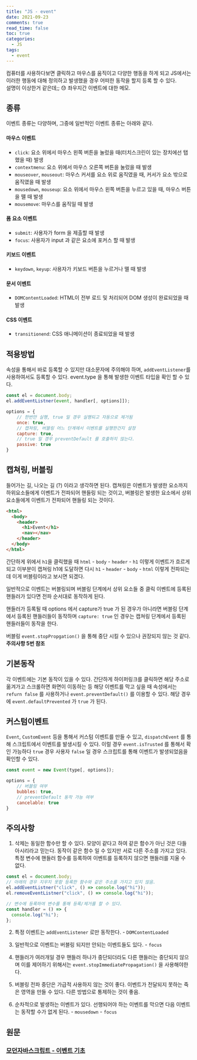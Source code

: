 ```yaml
---
title: "JS - event"
date: 2021-09-23
comments: true
read_time: false
toc: true
categories:
  - JS
tags:
  - event
---
```


컴퓨터를 사용하다보면 클릭하고 마우스를 움직이고 다양한 행동을 하게 되고 JS에서는 이러한 행동에 대해 정의하고 발생했을 경우 어떠한 동작을 할지 등록 할 수 있다.  
설명이 이상한거 같은데;; 😓 좌우지간 이벤트에 대한 메모.

## 종류

이벤트 종류는 다양하며, 그중에 일반적인 이벤트 종류는 아래와 같다.

#### 마우스 이벤트

- `click`: 요소 위에서 마우스 왼쪽 버튼을 눌렀을 때(터치스크린이 있는 장치에선 탭 했을 때) 발생
- `contextmenu`: 요소 위에서 마우스 오른쪽 버튼을 눌렀을 때 발생
- `mouseover`, `mouseout`: 마우스 커서를 요소 위로 움직였을 때, 커서가 요소 밖으로 움직였을 때 발생
- `mousedown`, `mouseup`: 요소 위에서 마우스 왼쪽 버튼을 누르고 있을 때, 마우스 버튼을 뗄 때 발생
- `mousemove`: 마우스를 움직일 때 발생

#### 폼 요소 이벤트

- `submit`: 사용자가 form 을 제출할 때 발생
- `focus`: 사용자가 input 과 같은 요소에 포커스 할 때 발생

#### 키보드 이벤트

- `keydown`, `keyup`: 사용자가 키보드 버튼을 누르거나 뗄 때 발생

#### 문서 이벤트

- `DOMContentLoaded`: HTML이 전부 로드 및 처리되어 DOM 생성이 완료되었을 때 발생

#### CSS 이벤트

- `transitionend`: CSS 애니메이션이 종료되었을 때 발생

## 적용방법

속성을 통해서 바로 등록할 수 있지만 대소문자에 주의해야 하며, `addEventListener`를 사용하여서도 등록할 수 있다.
event.type 을 통해 발생한 이벤트 타입을 확인 할 수 있다.

```js
const el = document.body;
el.addEventListner(event, handler[, options]]);

options = {
    // 한번만 실행, true 일 경우 실행되고 자동으로 제거됨
    once: true,
    // 캡쳐링, 버블링 어느 단계에서 이벤트를 실행한건지 설정
    capture: true,
    // true 일 경우 preventDefault 를 호출하지 않는다.
    passive: true
}
```

## 캡쳐링, 버블링

들어가는 길, 나오는 길 (?) 이라고 생각하면 된다. 캡쳐링은 이벤트가 발생한 요소까지 하위요소들에게 이벤트가 전파되어 핸들링 되는 것이고, 버블링은 발생한 요소에서 상위요소들에게 이벤트가 전파되어 핸들링 되는 것이다.

```html
<html>
  <body>
    <header>
      <h1>Event</h1>
      <nav></nav>
    </header>
  </body>
</html>
```

간단하게 위에서 `h1`을 클릭했을 때 `html` - `body` - `header` - `h1` 이렇게 이벤트가 흐르게 되고 이부분이 캡쳐링 h1에 도달하면 다시 `h1` - `header` - `body` - `html` 이렇게 전파되는데 이게 버블링이라고 보시면 되겠다.

일반적으로 이벤트는 버블링되며 버블링 단계에서 상위 요소들 중 클릭 이벤트에 등록된 핸들러가 있다면 전파 순서대로 동작하게 된다.

핸들러가 등록될 때 options 에서 capture가 true 가 된 경우가 아니라면 버블링 단계에서 등록된 핸들러들이 동작하며 `capture: true` 인 경우는 캡쳐링 단계에서 등록된 핸들러들이 동작을 한다.

버블링 `event.stopPropgation()` 을 통해 중단 시킬 수 있으나 권장되지 않는 것 같다. **주의사항 5번 참조**

## 기본동작

각 이벤트에는 기본 동작이 있을 수 있다. 간단하게 하이퍼링크를 클릭하면 해당 주소로 옮겨가고 스크롤하면 화면이 이동하는 등 해당 이벤트를 막고 싶을 때 속성에서는 `refurn false` 를 사용하거나 `event.preventDefault()` 를 이용할 수 있다. 해당 경우에 `event.defaultPrevented` 가 `true` 가 된다.

## 커스텀이벤트

`Event`, `CustomEvent` 등을 통해서 커스텀 이벤트를 만들 수 있고, `dispatchEvent` 를 통해 스크립트에서 이벤트를 발생시킬 수 있다. 이럴 경우 `event.isTrusted` 를 통해서 확인 가능하다 `true` 경우 사용자 `false` 일 경우 스크립트를 통해 이벤트가 발생되었음을 확인할 수 있다.

```js
const event = new Event(type[, options]);

options = {
    // 버블링 여부
    bubbles: true,
    // preventDefault 동작 가능 여부
    cancelable: true
}
```

## 주의사항

1. 삭제는 동일한 함수만 할 수 있다. 모양이 같다고 하여 같은 함수가 아닌 것은 다들 아시리라고 믿는다. 동작이 같은 함수 일 수 있지만 서로 다른 주소를 가지고 있다.  
   특정 변수에 핸들러 함수를 등록하여 이벤트를 등록하지 않으면 핸들러를 지울 수 없다.

```js
const el = document.body;
// 아래의 경우 지우지 못함 등록한 함수와 같은 주소를 가지고 있지 않음.
el.addEventListner("click", () => console.log("hi"));
el.removeEventListner("click", () => console.log("hi"));

// 변수에 등록하여 변수를 통해 등록/제거를 할 수 있다.
const handler = () => {
  console.log("hi");
};
```

2. 특정 이벤트는 `addEventListener` 로만 동작한다. - `DOMContentLoaded`

3. 일반적으로 이벤트는 버블링 되지만 안되는 이벤트들도 있다. - `focus`

4. 핸들러가 여러개일 경우 핸들러 하나가 중단되더라도 다른 핸들러는 중단되지 않으며 이를 제어하기 위해서는 `event.stopImmediatePropagation()` 을 사용해야한다.

5. 버블링 전파 중단은 가급적 사용하지 않는 것이 좋다. 이벤트가 전달되지 못하는 죽은 영역을 만들 수 있다. 다른 방법으로 통제하는 것이 좋음.

6. 순차적으로 발생하는 이벤트가 있다. 선행되어야 하는 이벤트를 막으면 다음 이벤트는 동작할 수가 없게 된다. - `mousedown` - `focus`

## 원문

### [모던자바스크립트 - 이벤트 기초](https://ko.javascript.info/events)
